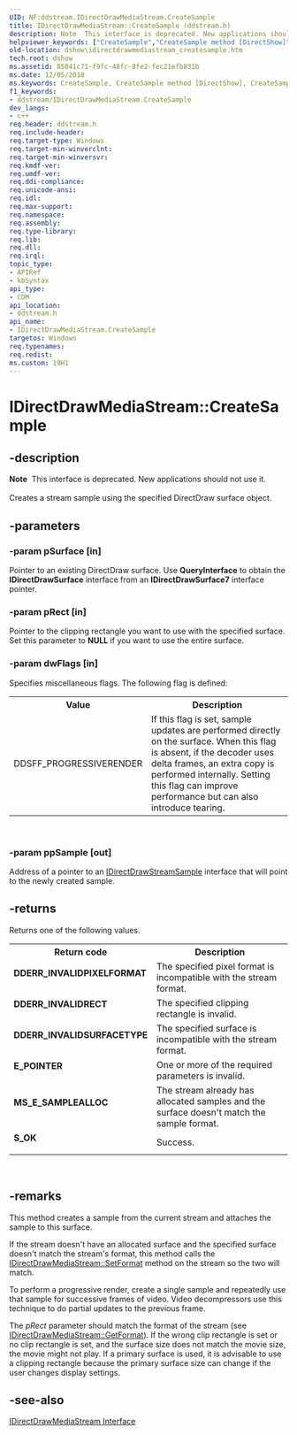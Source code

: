 ```yaml
---
UID: NF:ddstream.IDirectDrawMediaStream.CreateSample
title: IDirectDrawMediaStream::CreateSample (ddstream.h)
description: Note  This interface is deprecated. New applications should not use it. Creates a stream sample using the specified DirectDraw surface object.
helpviewer_keywords: ["CreateSample","CreateSample method [DirectShow]","CreateSample method [DirectShow]","IDirectDrawMediaStream interface","IDirectDrawMediaStream interface [DirectShow]","CreateSample method","IDirectDrawMediaStream.CreateSample","IDirectDrawMediaStream::CreateSample","IDirectDrawMediaStreamCreateSample","ddstream/IDirectDrawMediaStream::CreateSample","dshow.idirectdrawmediastream_createsample"]
old-location: dshow\idirectdrawmediastream_createsample.htm
tech.root: dshow
ms.assetid: 85041c71-f9fc-48fc-8fe2-fec21efb831b
ms.date: 12/05/2018
ms.keywords: CreateSample, CreateSample method [DirectShow], CreateSample method [DirectShow],IDirectDrawMediaStream interface, IDirectDrawMediaStream interface [DirectShow],CreateSample method, IDirectDrawMediaStream.CreateSample, IDirectDrawMediaStream::CreateSample, IDirectDrawMediaStreamCreateSample, ddstream/IDirectDrawMediaStream::CreateSample, dshow.idirectdrawmediastream_createsample
f1_keywords:
- ddstream/IDirectDrawMediaStream.CreateSample
dev_langs:
- c++
req.header: ddstream.h
req.include-header: 
req.target-type: Windows
req.target-min-winverclnt: 
req.target-min-winversvr: 
req.kmdf-ver: 
req.umdf-ver: 
req.ddi-compliance: 
req.unicode-ansi: 
req.idl: 
req.max-support: 
req.namespace: 
req.assembly: 
req.type-library: 
req.lib: 
req.dll: 
req.irql: 
topic_type:
- APIRef
- kbSyntax
api_type:
- COM
api_location:
- ddstream.h
api_name:
- IDirectDrawMediaStream.CreateSample
targetos: Windows
req.typenames: 
req.redist: 
ms.custom: 19H1
---
```


# IDirectDrawMediaStream::CreateSample


## -description



<div class="alert"><b>Note</b>  This interface is deprecated. New applications should not use it.</div>
<div> </div>
Creates a stream sample using the specified DirectDraw surface object.




## -parameters




### -param pSurface [in]

Pointer to an existing DirectDraw surface. Use <b>QueryInterface</b> to obtain the <b>IDirectDrawSurface</b> interface from an <b>IDirectDrawSurface7</b> interface pointer.


### -param pRect [in]

Pointer to the clipping rectangle you want to use with the specified surface. Set this parameter to <b>NULL</b> if you want to use the entire surface.


### -param dwFlags [in]

Specifies miscellaneous flags. The following flag is defined:

<table>
<tr>
<th>Value
                </th>
<th>Description
                </th>
</tr>
<tr>
<td>DDSFF_PROGRESSIVERENDER</td>
<td>If this flag is set, sample updates are performed directly on the surface. When this flag is absent, if the decoder uses delta frames, an extra copy is performed internally. Setting this flag can improve performance but can also introduce tearing.</td>
</tr>
</table>
 


### -param ppSample [out]

Address of a pointer to an <a href="https://docs.microsoft.com/windows/desktop/api/ddstream/nn-ddstream-idirectdrawstreamsample">IDirectDrawStreamSample</a> interface that will point to the newly created sample.


## -returns



Returns one of the following values.

<table>
<tr>
<th>Return code</th>
<th>Description</th>
</tr>
<tr>
<td width="40%">
<dl>
<dt><b>DDERR_INVALIDPIXELFORMAT</b></dt>
</dl>
</td>
<td width="60%">
The specified pixel format is incompatible with the stream format.

</td>
</tr>
<tr>
<td width="40%">
<dl>
<dt><b>DDERR_INVALIDRECT</b></dt>
</dl>
</td>
<td width="60%">
The specified clipping rectangle is invalid.

</td>
</tr>
<tr>
<td width="40%">
<dl>
<dt><b>DDERR_INVALIDSURFACETYPE</b></dt>
</dl>
</td>
<td width="60%">
The specified surface is incompatible with the stream format.

</td>
</tr>
<tr>
<td width="40%">
<dl>
<dt><b>E_POINTER</b></dt>
</dl>
</td>
<td width="60%">
One or more of the required parameters is invalid.

</td>
</tr>
<tr>
<td width="40%">
<dl>
<dt><b>MS_E_SAMPLEALLOC</b></dt>
</dl>
</td>
<td width="60%">
The stream already has allocated samples and the surface doesn't match the sample format.

</td>
</tr>
<tr>
<td width="40%">
<dl>
<dt><b>S_OK</b></dt>
</dl>
</td>
<td width="60%">
Success.

</td>
</tr>
</table>
 




## -remarks



This method creates a sample from the current stream and attaches the sample to this surface.

If the stream doesn't have an allocated surface and the specified surface doesn't match the stream's format, this method calls the <a href="https://docs.microsoft.com/windows/desktop/api/ddstream/nf-ddstream-idirectdrawmediastream-setformat">IDirectDrawMediaStream::SetFormat</a> method on the stream so the two will match.

To perform a progressive render, create a single sample and repeatedly use that sample for successive frames of video. Video decompressors use this technique to do partial updates to the previous frame.

The <i>pRect</i> parameter should match the format of the stream (see <a href="https://docs.microsoft.com/windows/desktop/api/ddstream/nf-ddstream-idirectdrawmediastream-getformat">IDirectDrawMediaStream::GetFormat</a>). If the wrong clip rectangle is set or no clip rectangle is set, and the surface size does not match the movie size, the movie might not play. If a primary surface is used, it is advisable to use a clipping rectangle because the primary surface size can change if the user changes display settings.




## -see-also




<a href="https://docs.microsoft.com/windows/desktop/api/ddstream/nn-ddstream-idirectdrawmediastream">IDirectDrawMediaStream Interface</a>
 

 

